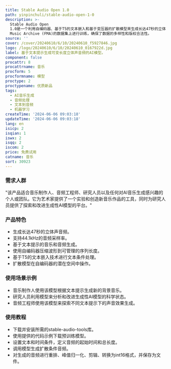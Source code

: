 ```yaml
---
title: Stable Audio Open 1.0
path: yinpinchuli/stable-audio-open-1-0
description: >-
  Stable Audio Open
  1.0是一个利用自编码器、基于T5的文本嵌入和基于变压器的扩散模型来生成长达47秒的立体声音频的AI模型。它通过文本提示生成音乐和音频，支持研究和实验，以探索生成性AI模型的当前能力。该模型在Freesound和Free
  Music Archive (FMA)的数据集上进行训练，确保了数据的多样性和版权合法性。
source: ''
cover: /cover/20240610/6/10/20240610_f5927846.jpg
logo: /logo/20240610/6/10/20240610_0167922d.jpg
label: 基于文本提示生成可变长度立体声音频的AI模型。
component: false
procattr: 8
procattrname: 音乐
procform: 5
procformname: 模型
proctype: 2
proctypename: 优质新品
tags:
  - AI音乐生成
  - 音频处理
  - 文本到音频
  - 机器学习
createTime: '2024-06-06 09:03:18'
updateTime: '2024-06-06 09:03:18'
lang: en
isicp: 2
isqian: 1
iswx: 2
isqq: 2
iscom: 2
price: 免费试用
catname: 音乐
sort: 30923
---
```




### 需求人群
"该产品适合音乐制作人、音频工程师、研究人员以及任何对AI音乐生成感兴趣的个人或团队。它为艺术家提供了一个实验和创造新音乐作品的工具，同时为研究人员提供了探索和改进生成性AI模型的平台。"

### 产品特色
* 生成长达47秒的立体声音频。
* 支持44.1kHz的音频采样率。
* 基于文本提示的音乐和音频生成。
* 使用自编码器压缩波形到可管理的序列长度。
* 基于T5的文本嵌入技术进行文本条件处理。
* 扩散模型在自编码器的潜在空间中操作。

### 使用场景示例
* 音乐制作人使用该模型根据文本提示生成新的背景音乐。
* 研究人员利用模型来分析和改进生成性AI模型的科学状态。
* 音频工程师使用该模型来探索不同文本提示下的声音效果生成。

### 使用教程
* 下载并安装所需的stable-audio-tools库。
* 使用提供的代码示例下载预训练模型。
* 设置文本和时间条件，定义音频的起始时间和总长度。
* 调用模型生成扩散条件音频。
* 对生成的音频进行重排、峰值归一化、剪辑、转换为int16格式，并保存为文件。

  
